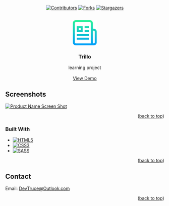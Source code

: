 <a id="readme-top"></a>

<div align="center">

[![Contributors][contributors-icon]][contributors-link]
[![Forks][forks-icon]][forks-link]
[![Stargazers][stars-icon]][stars-link]

</div>

<!-- PROJECT LOGO -->
<br />
<div align="center">
  <a href="https://github.com/DevTruce/trillo">
    <img src="src/imgs/imgs-readme/logo.png" alt="Logo" width="80" height="80">
  </a>

<h3 align="center">Trillo</h3>

  <p align="center">
    learning project
    <br />
    <br />
    <a href="https://devtruce.github.io/trillo/" target="_blank">View Demo</a>
  </p>
</div>

<!-- ABOUT THE PROJECT -->

## Screenshots

[![Product Name Screen Shot][product-screenshot]](product-link)

<p align="right">(<a href="#readme-top">back to top</a>)</p>

### Built With

- [![HTML5][html5-icon]][html5-link]
- [![CSS3][css3-icon]][css3-link]
- [![SASS][sass-icon]][sass-link]

<p align="right">(<a href="#readme-top">back to top</a>)</p>

<!-- CONTACT -->

## Contact

Email: [DevTruce@Outlook.com]()

<p align="right">(<a href="#readme-top">back to top</a>)</p>

<!-- #### MARKDOWN LINKS & IMAGES #### -->

<!-- ## GitHub ##-->
<!-- links -->

[contributors-link]: https://github.com/DevTruce/trillo/graphs/contributors
[forks-link]: https://github.com/DevTruce/trillo/network/members
[stars-link]: https://github.com/DevTruce/trillo/stargazers

<!-- icons -->

[contributors-icon]: https://img.shields.io/github/contributors/DevTruce/trillo.svg?style=for-the-badge
[forks-icon]: https://img.shields.io/github/forks/DevTruce/trillo.svg?style=for-the-badge
[stars-icon]: https://img.shields.io/github/stars/DevTruce/trillo.svg?style=for-the-badge

<!-- ## Project ## -->

[product-screenshot]: src/imgs/imgs-readme/screenshot.gif
[product-link]: https://devtruce.github.io/trillo/

<!-- ## Tech & Tools ## -->
<!-- links -->

[html5-link]: https://html-icon/
[css3-link]: https://css3-icon/
[sass-link]: https://sass-lang.com/

<!-- icons -->

[html5-icon]: https://img.shields.io/badge/HTML5-orange?style=for-the-badge&logo=html5&logoColor=white
[css3-icon]: https://img.shields.io/badge/CSS3-blue?style=for-the-badge&logo=CSS3&logoColor=white
[sass-icon]: https://img.shields.io/badge/SASS-AA77FF?style=for-the-badge&logo=SASS&logoColor=white

